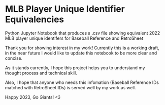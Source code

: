 # MLB Player Unique Identifier Equivalencies
Python Jupyter Notebook that produces a .csv file showing equivalent 2022 MLB player unique identifers for Baseball Reference and RetroSheet

Thank you for showing interest in my work! Currently this is a working draft, in the near future I would like to update this notebook to be more clear and concise.

As it stands currently, I hope this project helps you to understand my thought process and technical skill.

Also, I hope that anyone who needs this infomation (Baseball Reference IDs matched with RetroSheet IDs) is served well by my work as well. 

Happy 2023, Go Giants! <3